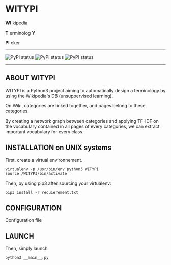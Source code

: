 # WITYPI 

 __WI__ kipedia

 __T__ erminolog __Y__

 __PI__ cker

*****

![PyPI status](https://img.shields.io/badge/stage-alpha-green.svg)
![PyPI status](https://img.shields.io/badge/licence-CC-red.svg)
![PyPI status](https://img.shields.io/badge/version-1.0.0-blue.svg)

*****

## ABOUT WITYPI

WITYPI is a Python3 project aiming to automatically design a terminology by using the Wikipedia's DB (unsuppervised learning).

On Wiki, categories are linked together, and pages belong to these categories.

By creating a network graph between categories and applying TF-IDF on the vocabulary contained in all pages of every categories, we can extract important vocabulary for every class.

## INSTALLATION on UNIX systems

First, create a virtual environnement.

	virtualenv -p /usr/bin/env python3 WITYPI
	source /WITYPI/bin/activate

Then, by using pip3 after sourcing your virtualenv:

	pip3 install -r requierement.txt

## CONFIGURATION

Configuration file

## LAUNCH

Then, simply launch

	python3 __main__.py
